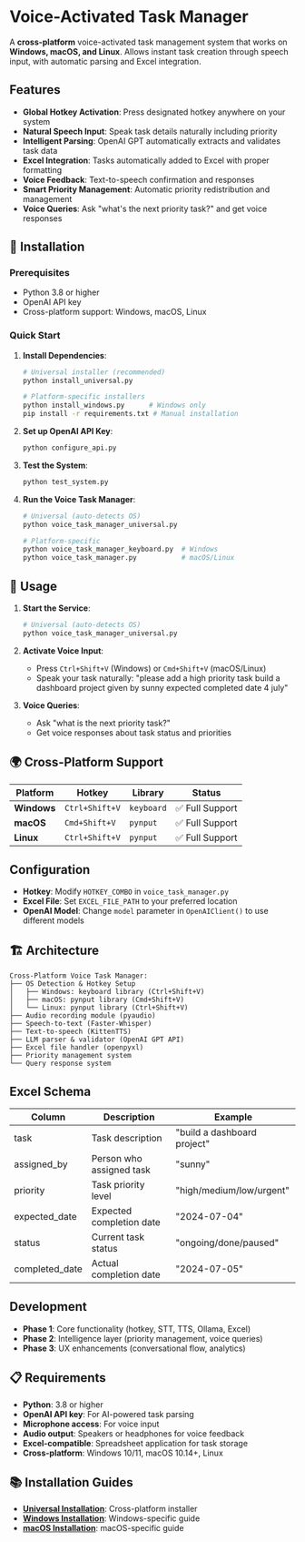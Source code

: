 # Voice-Activated Task Manager

A **cross-platform** voice-activated task management system that works on **Windows, macOS, and Linux**. Allows instant task creation through speech input, with automatic parsing and Excel integration.

## Features

- **Global Hotkey Activation**: Press designated hotkey anywhere on your system
- **Natural Speech Input**: Speak task details naturally including priority
- **Intelligent Parsing**: OpenAI GPT automatically extracts and validates task data
- **Excel Integration**: Tasks automatically added to Excel with proper formatting
- **Voice Feedback**: Text-to-speech confirmation and responses
- **Smart Priority Management**: Automatic priority redistribution and management
- **Voice Queries**: Ask "what's the next priority task?" and get voice responses

## 🚀 **Installation**

### Prerequisites
- Python 3.8 or higher
- OpenAI API key
- Cross-platform support: Windows, macOS, Linux

### Quick Start
1. **Install Dependencies**:
   ```bash
   # Universal installer (recommended)
   python install_universal.py
   
   # Platform-specific installers
   python install_windows.py      # Windows only
   pip install -r requirements.txt # Manual installation
   ```

2. **Set up OpenAI API Key**:
   ```bash
   python configure_api.py
   ```

3. **Test the System**:
   ```bash
   python test_system.py
   ```

4. **Run the Voice Task Manager**:
   ```bash
   # Universal (auto-detects OS)
   python voice_task_manager_universal.py
   
   # Platform-specific
   python voice_task_manager_keyboard.py  # Windows
   python voice_task_manager.py           # macOS/Linux
   ```

## 🎯 **Usage**

1. **Start the Service**:
   ```bash
   # Universal (auto-detects OS)
   python voice_task_manager_universal.py
   ```

2. **Activate Voice Input**:
   - Press `Ctrl+Shift+V` (Windows) or `Cmd+Shift+V` (macOS/Linux)
   - Speak your task naturally: "please add a high priority task build a dashboard project given by sunny expected completed date 4 july"

3. **Voice Queries**:
   - Ask "what is the next priority task?"
   - Get voice responses about task status and priorities

## 🌍 **Cross-Platform Support**

| Platform | Hotkey | Library | Status |
|----------|--------|---------|---------|
| **Windows** | `Ctrl+Shift+V` | `keyboard` | ✅ Full Support |
| **macOS** | `Cmd+Shift+V` | `pynput` | ✅ Full Support |
| **Linux** | `Ctrl+Shift+V` | `pynput` | ✅ Full Support |

## Configuration

- **Hotkey**: Modify `HOTKEY_COMBO` in `voice_task_manager.py`
- **Excel File**: Set `EXCEL_FILE_PATH` to your preferred location
- **OpenAI Model**: Change `model` parameter in `OpenAIClient()` to use different models

## 🏗️ **Architecture**

```
Cross-Platform Voice Task Manager:
├── OS Detection & Hotkey Setup
│   ├── Windows: keyboard library (Ctrl+Shift+V)
│   ├── macOS: pynput library (Cmd+Shift+V)
│   └── Linux: pynput library (Ctrl+Shift+V)
├── Audio recording module (pyaudio)
├── Speech-to-text (Faster-Whisper)
├── Text-to-speech (KittenTTS)
├── LLM parser & validator (OpenAI GPT API)
├── Excel file handler (openpyxl)
├── Priority management system
└── Query response system
```

## Excel Schema

| Column | Description | Example |
|--------|-------------|---------|
| task | Task description | "build a dashboard project" |
| assigned_by | Person who assigned task | "sunny" |
| priority | Task priority level | "high/medium/low/urgent" |
| expected_date | Expected completion date | "2024-07-04" |
| status | Current task status | "ongoing/done/paused" |
| completed_date | Actual completion date | "2024-07-05" |

## Development

- **Phase 1**: Core functionality (hotkey, STT, TTS, Ollama, Excel)
- **Phase 2**: Intelligence layer (priority management, voice queries)
- **Phase 3**: UX enhancements (conversational flow, analytics)

## 📋 **Requirements**

- **Python**: 3.8 or higher
- **OpenAI API key**: For AI-powered task parsing
- **Microphone access**: For voice input
- **Audio output**: Speakers or headphones for voice feedback
- **Excel-compatible**: Spreadsheet application for task storage
- **Cross-platform**: Windows 10/11, macOS 10.14+, Linux

## 📚 **Installation Guides**

- **[Universal Installation](install_universal.py)**: Cross-platform installer
- **[Windows Installation](WINDOWS_INSTALL_GUIDE.md)**: Windows-specific guide
- **[macOS Installation](MACOS_INSTALL_GUIDE.md)**: macOS-specific guide


